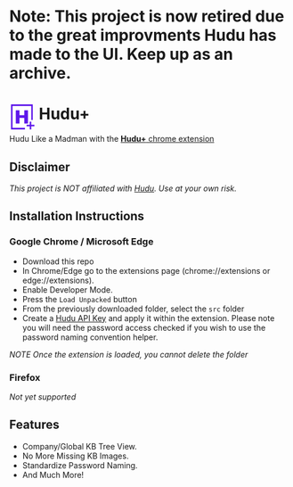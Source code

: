 # Note: This project is now retired due to the great improvments Hudu has made to the UI. Keep up as an archive.

# <img src="./src/images/huduplus-icon-128.png" width="45" align="left" style="padding-right:.5rem;">Hudu+

Hudu Like a Madman with the [**Hudu+** chrome extension](https://chromewebstore.google.com/detail/hudu+/ephjgpphegbbhipfbncfgicnnkidighi?hl=en)

## Disclaimer

_This project is NOT affiliated with [Hudu](https://hudu.com/).  Use at your own risk._

## Installation Instructions

### Google Chrome / Microsoft Edge

* Download this repo
* In Chrome/Edge go to the extensions page (chrome://extensions or edge://extensions).
* Enable Developer Mode.
* Press the `Load Unpacked` button
* From the previously downloaded folder, select the `src` folder
* Create a [Hudu API Key](https://support.hudu.com/hc/en-us/articles/11422780787735-REST-API) and apply it within the extension. Please note you will need the password access checked if you wish to use the password naming convention helper.

_NOTE Once the extension is loaded, you cannot delete the folder_

### Firefox

_Not yet supported_


## Features

- Company/Global KB Tree View.
- No More Missing KB Images.
- Standardize Password Naming.
- And Much More!
